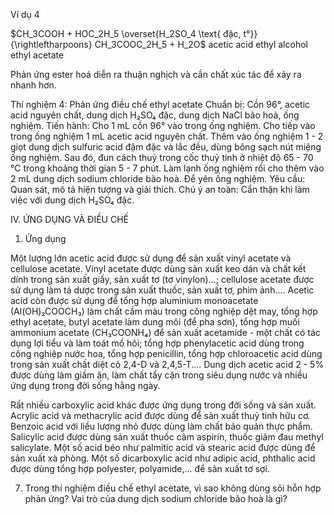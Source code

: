 Ví dụ 4

$CH_3COOH + HOC_2H_5 \overset{H_2SO_4 \text{ đặc, t°}}{\rightleftharpoons} CH_3COOC_2H_5 + H_2O$
acetic acid     ethyl alcohol                  ethyl acetate

Phản ứng ester hoá diễn ra thuận nghịch và cần chất xúc tác để xảy ra nhanh hơn.

Thí nghiệm 4: Phản ứng điều chế ethyl acetate
Chuẩn bị: Cồn 96°, acetic acid nguyên chất, dung dịch H₂SO₄ đặc, dung dịch NaCl bão hoà, ống nghiệm.
Tiến hành: Cho 1 mL cồn 96° vào trong ống nghiệm. Cho tiếp vào trong ống nghiệm 1 mL acetic acid nguyên chất. Thêm vào ống nghiệm 1 - 2 giọt dung dịch sulfuric acid đậm đặc và lắc đều, dùng bông sạch nút miệng ống nghiệm. Sau đó, đun cách thuỷ trong cốc thuỷ tinh ở nhiệt độ 65 - 70 °C trong khoảng thời gian 5 - 7 phút. Làm lạnh ống nghiệm rồi cho thêm vào 2 mL dung dịch sodium chloride bão hoà. Để yên ống nghiệm.
Yêu cầu: Quan sát, mô tả hiện tượng và giải thích.
Chú ý an toàn: Cẩn thận khi làm việc với dung dịch H₂SO₄ đặc.

IV. ỨNG DỤNG VÀ ĐIỀU CHẾ

1. Ứng dụng

Một lượng lớn acetic acid được sử dụng để sản xuất vinyl acetate và cellulose acetate. Vinyl acetate được dùng sản xuất keo dán và chất kết dính trong sản xuất giấy, sản xuất tơ (tơ vinylon)...; cellulose acetate được sử dụng làm tá dược trong sản xuất thuốc, sản xuất tơ, phim ảnh.... Acetic acid còn được sử dụng để tổng hợp aluminium monoacetate (Al(OH)₂COOCH₃) làm chất cầm màu trong công nghiệp dệt may, tổng hợp ethyl acetate, butyl acetate làm dung môi (để pha sơn), tổng hợp muối ammonium acetate (CH₃COONH₄) để sản xuất acetamide - một chất có tác dụng lợi tiểu và làm toát mồ hôi; tổng hợp phenylacetic acid dùng trong công nghiệp nước hoa, tổng hợp penicillin, tổng hợp chloroacetic acid dùng trong sản xuất chất diệt cỏ 2,4-D và 2,4,5-T.... Dung dịch acetic acid 2 - 5% được dùng làm giấm ăn, làm chất tẩy cặn trong siêu dụng nước và nhiều ứng dụng trong đời sống hằng ngày.

Rất nhiều carboxylic acid khác được ứng dụng trong đời sống và sản xuất. Acrylic acid và methacrylic acid được dùng để sản xuất thuỷ tinh hữu cơ. Benzoic acid với liều lượng nhỏ được dùng làm chất bảo quản thực phẩm. Salicylic acid được dùng sản xuất thuốc cảm aspirin, thuốc giảm đau methyl salicylate. Một số acid béo như palmitic acid và stearic acid được dùng để sản xuất xà phòng. Một số dicarboxylic acid như adipic acid, phthalic acid được dùng tổng hợp polyester, polyamide,... để sản xuất tơ sợi.

7. Trong thí nghiệm điều chế ethyl acetate, vì sao không dùng sôi hỗn hợp phản ứng? Vai trò của dung dịch sodium chloride bão hoà là gì?